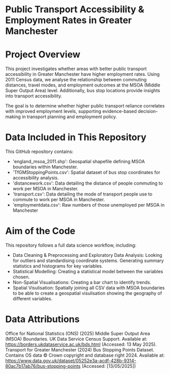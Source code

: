 # Public Transport Accessibility & Employment Rates in Greater Manchester  

# Project Overview  
This project investigates whether areas with better public transport accessibility in Greater Manchester have higher employment rates. Using 2011 Census data, we analyse the relationship between commuting distances, travel modes, and employment outcomes at the MSOA (Middle Super Output Area) level. Additionally, bus stop locations provide insights into transport accessibility.  

The goal is to determine whether higher public transport reliance correlates with improved employment levels, supporting evidence-based decision-making in transport planning and employment policy.  

# Data Included in This Repository  
This GitHub repository contains:  
- 'england_msoa_2011.shp': Geospatial shapefile defining MSOA boundaries within Manchester.
- 'TfGMStoppingPoints.csv': Spatial dataset of bus stop coordinates for accessibility analysis.
- 'distancework.csv': Data detailing the distance of people commuting to work per MSOA in Manchester.
- 'transport.csv': Data detailing the mode of transport people use to commute to work per MSOA in Manchester.
- 'employmentdata.csv': Raw numbers of those unemployed per MSOA in Manchester

# Aim of the Code  
This repository follows a full data science workflow, including:  
- Data Cleaning & Preprocessing and Exploratory Data Analysis: Looking for outliers and standardising coordinate systems. Generating summary statistics and histograms for key variables.
- Statistical Modelling: Creating a statistical model between the variables chosen. 
- Non-Spatial Visualisations: Creating a bar chart to identify trends.
- Spatial Visulisation: Spatially joining all CSV data with MSOA boundaries to be able to create a geospatial visulisation showing the geography of different variables.

# Data Attributions
Office for National Statistics (ONS) (2025) Middle Super Output Area (MSOA) Boundaries. UK Data Service Census Support. Available at: https://borders.ukdataservice.ac.uk/bds.html (Accessed: 13 May 2025).
Transport for Greater Manchester (2024) Bus Stopping Points Dataset. Contains OS data © Crown copyright and database right 2024. Available at: https://www.data.gov.uk/dataset/05252e3a-acdf-428b-9314-80ac7b17ab76/bus-stopping-points (Accessed: [13/05/2025])


